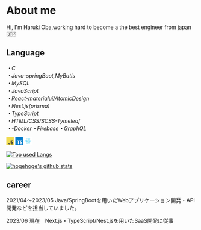 # About me
Hi, I'm Haruki Oba,working hard to become a the best engineer from japan🇯🇵

## Language
*・C*</br>
*・Java-springBoot,MyBatis*</br>
*・MySQL*</br>
*・JavaScript*</br>
*・React-materialui/AtomicDesign*</br>
*・Nest.js(prisma)*　</br>
*・TypeScript*</br>
*・HTML/CSS/SCSS-Tymeleaf*</br>
*・-Docker・Firebase・GraphQL*</br>

<code><img height="20" alt="javascript" src="https://raw.githubusercontent.com/github/explore/80688e429a7d4ef2fca1e82350fe8e3517d3494d/topics/javascript/javascript.png"></code>
<code><img height="20" alt="typescript" src="https://raw.githubusercontent.com/github/explore/80688e429a7d4ef2fca1e82350fe8e3517d3494d/topics/typescript/typescript.png"></code>
<code><img height="20" alt="react" src="https://raw.githubusercontent.com/github/explore/80688e429a7d4ef2fca1e82350fe8e3517d3494d/topics/react/react.png"></code>

<!-- ソースコード統計 -->
[![Top used Langs](https://github-readme-stats.vercel.app/api/top-langs/?username=haruki0314&hide=html&langs_count=15&layout=compact&theme=vue-dark)](https://github.com/haruki0314/)




<!-- リポジトリステータス -->
[![hogehoge's github stats](https://github-readme-stats.vercel.app/api?username=haruki0314&hide=contribs&count_private=true&show_icons=true&theme=vue-dark)](https://github.com/haruki0314/)


## career
2021/04〜2023/05 Java/SpringBootを用いたWebアプリケーション開発・API開発などを担当していました。

2023/06 現在　Next.js・TypeScript/Nest.jsを用いたSaaS開発に従事
